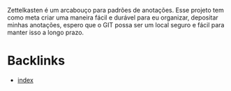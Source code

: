 Zettelkasten é um arcabouço para padrões de anotações. Esse projeto tem como meta criar uma maneira fácil e durável para eu organizar, depositar minhas anotações, espero que o GIT possa ser um local seguro e fácil para manter isso a longo prazo.


# Backlinks

- [index](index.md)
